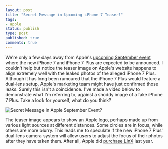 ```yaml
---
layout: post
title: "Secret Message in Upcoming iPhone 7 Teaser?"
tags:
- apple
status: publish
type: post
published: true
comments: true
---
```


We're only a few days away from Apple's [upcoming September event](http://www.apple.com/apple-events/september-2016/) where the new iPhone 7 and iPhone 7 Plus are expected to be announced. I couldn't help but notice the teaser image on Apple's website happens to align extremely well with the leaked photos of the alleged iPhone 7 Plus. Although it has long been rumoured that the iPhone 7 Plus would feature a dual-lens setup, Apple's marketing team might have just confirmed those leaks. Surely this isn't a coincidence. I've made a video below to demonstrate what I'm referring to, against a shoddy image of a fake iPhone 7 Plus. Take a look for yourself, what do you think?

![Secret Message in Apple September Event?](/images/iphone7-secret.gif)

The teaser image appears to show an Apple logo, perhaps made up from various light sources at different distances. Some circles are in focus, while others are more blurry. This leads me to speculate if the new iPhone 7 Plus' dual-lens camera system will allow users to adjust the focus of their photos after they have taken them. After all, Apple did [purchase LinX](http://lightfield-forum.com/2015/04/apple-buys-array-camera-maker-linx-for-dslr-quality-and-light-field-imaging/) last year.
